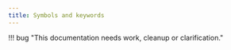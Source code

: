 ```yaml
---
title: Symbols and keywords
---
```


!!! bug "This documentation needs work, cleanup or clarification."



